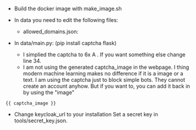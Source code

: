 * Build the docker image with make_image.sh
* In data you need to edit the following files:
  * allowed_domains.json:
  
* In data/main.py: (pip install captcha flask)
  * I simplied the captcha to 6x A . If you want something else change line 34.
  * I am not using the generated captcha_image in the webpage. I thing modern machine learning makes no difference if it is a image or a text. I am using the captcha just to block simple bots. They cannot create an account anyhow. But if you want to, you can add it back in by using the "image"
```
{{ captcha_image }}
```
  * Change keycloak_url to your installation
Set a secret key in tools/secret_key.json. 
